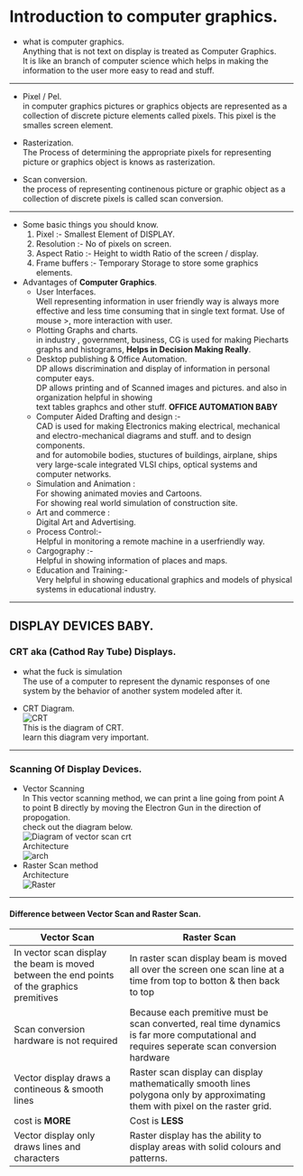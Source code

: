 # Introduction to computer graphics.

* what is computer graphics.  
    Anything that is not text on display is treated as Computer Graphics.  
    It is like an branch of computer science which helps in making the information to the user more easy to read and stuff.

---
* Pixel / Pel.  
in computer graphics pictures or graphics objects are  represented as a collection of discrete picture elements called pixels. This pixel is the smalles screen element.

* Rasterization.  
    The Process of determining the appropriate pixels for representing picture or graphics object is knows as rasterization.

* Scan conversion.  
    the process of representing continenous picture or graphic object as a collection of discrete pixels is called scan conversion.

---

* Some basic things you should know.
    1. Pixel :- Smallest Element of DISPLAY.
    2. Resolution :- No of pixels on screen.
    3. Aspect Ratio :- Height to width Ratio of the screen / display.
    4. Frame buffers :- Temporary Storage to store some graphics elements.
* Advantages of **Computer Graphics**.   
    * User Interfaces.  
      Well representing information in user friendly way is always more effective and less time consuming that in single text format.
      Use of mouse >, more interaction with user.
    * Plotting Graphs and charts.   
      in industry , government, business, CG is used for making Piecharts graphs and histograms, **Helps in Decision Making Really**.
    * Desktop publishing & Office Automation.   
      DP allows discrimination and display of information in personal computer eays.   
      DP allows printing and of Scanned images and pictures. and also in organization helpful in showing  
      text tables graphcs and other stuff. **OFFICE AUTOMATION BABY**  
    * Computer Aided Drafting and design :-  
      CAD is used for making Electronics making electrical, mechanical and electro-mechanical diagrams and stuff. and to design components.  
      and for automobile bodies, stuctures of buildings, airplane, ships very large-scale integrated VLSI chips, optical systems and computer networks.  
    * Simulation and Animation :  
      For showing animated movies and Cartoons.  
      For showing real world simulation of construction site.  
    * Art and commerce :  
      Digital Art and Advertising.  
    * Process Control:-  
      Helpful in monitoring a remote machine in a userfriendly way.  
    * Cargography :-  
      Helpful in showing information of places and maps.  
    * Education and Training:-  
      Very helpful in showing educational graphics and models of physical systems in educational industry.
---
## DISPLAY DEVICES BABY.  
### CRT aka (Cathod Ray Tube) Displays.

* what the fuck is simulation  
  The use of a computer to represent the dynamic responses of one system by the behavior of another system modeled after it.
  
* CRT Diagram.  
    ![CRT](https://electronicspost.com/wp-content/uploads/2015/10/CRT-Block-diagram.png)   
    This is the diagram of CRT.  
    learn this diagram very important.
   
---
### Scanning Of Display Devices.

* Vector Scanning  
  In This vector scanning method, we can print a line going from point A to point B directly by moving the Electron Gun in the direction of propogation.  
  check out the diagram below.  
  ![Diagram of vector scan crt](https://i.imgur.com/313i5QV.png)  
  Architecture  
  ![arch](https://image3.slideserve.com/5620447/slide12-l.jpg )   
* Raster Scan method  
  Architecture  
  ![Raster](https://alldifferences.net/wp-content/uploads/2020/10/Architecture-of-a-raster-display.jpg)   
---
#### Difference between Vector Scan and Raster Scan.

| Vector Scan                                                                                | Raster Scan                                                                                                                                |
|--------------------------------------------------------------------------------------------|--------------------------------------------------------------------------------------------------------------------------------------------|
| In vector scan display the beam is moved between the end points of the graphics premitives | In raster scan display beam is moved all over the screen one scan line at a time from top to botton & then back to top                     |
| Scan conversion hardware is not required                                                   | Because each premitive must be scan converted, real time dynamics is far more computational and requires seperate scan conversion hardware |
| Vector display draws a contineous & smooth lines                                           | Raster scan display can display mathematically smooth lines polygona only by approximating them with pixel on the raster grid.             |
| cost is **MORE**                                                                           | Cost is **LESS**                                                                                                                           |
| Vector display only draws lines and characters                                             | Raster display has the ability to display areas with solid colours and patterns.                                                           |



